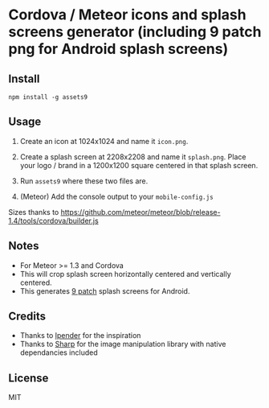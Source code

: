 # Cordova / Meteor icons and splash screens generator (including 9 patch png for Android splash screens)

## Install

```
npm install -g assets9
```

## Usage

1. Create an icon at 1024x1024 and name it `icon.png`.

2. Create a splash screen at 2208x2208 and name it `splash.png`. Place your logo / brand in a 1200x1200 square centered in that splash screen.

3. Run `assets9` where these two files are.

4. (Meteor) Add the console output to your `mobile-config.js`

Sizes thanks to https://github.com/meteor/meteor/blob/release-1.4/tools/cordova/builder.js

## Notes

- For Meteor >= 1.3 and Cordova
- This will crop splash screen horizontally centered and vertically centered.
- This generates [9 patch](https://developer.android.com/guide/topics/graphics/2d-graphics.html#nine-patch) splash screens for Android.

## Credits

- Thanks to [Ipender](https://github.com/lpender/meteor-assets) for the inspiration
- Thanks to [Sharp](https://github.com/lovell/sharp) for the image manipulation library with native dependancies included

## License

MIT
